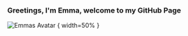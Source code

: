 ### Greetings, I'm Emma, welcome to my GitHub Page

![Emmas Avatar](http://res.cloudinary.com/soc-journal/image/upload/v1611855814/e0nrjaafhs5jbsnjjds5.jpg) { width=50% }

<!--
**randleem/randleem** is a ✨ _special_ ✨ repository because its `README.md` (this file) appears on your GitHub profile.

Here are some ideas to get you started:

- 🔭 I’m currently working on ...
- 🌱 I’m currently learning ...
- 👯 I’m looking to collaborate on ...
- 🤔 I’m looking for help with ...
- 💬 Ask me about ...
- 📫 How to reach me: ...
- 😄 Pronouns: ...
- ⚡ Fun fact: ...
-->
